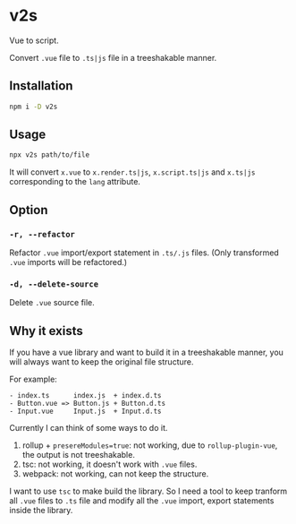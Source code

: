 # v2s

Vue to script.

Convert `.vue` file to `.ts|js` file in a treeshakable manner.

## Installation

```bash
npm i -D v2s
```

## Usage

```bash
npx v2s path/to/file
```

It will convert `x.vue` to `x.render.ts|js`, `x.script.ts|js` and `x.ts|js` corresponding to the `lang` attribute.

## Option

### `-r, --refactor`

Refactor `.vue` import/export statement in `.ts/.js` files. (Only transformed `.vue` imports will be refactored.)

### `-d, --delete-source`

Delete `.vue` source file.

## Why it exists

If you have a vue library and want to build it in a treeshakable manner, you will always want to keep the original file structure.

For example:

```
- index.ts      index.js  + index.d.ts
- Button.vue => Button.js + Button.d.ts
- Input.vue     Input.js  + Input.d.ts
```

Currently I can think of some ways to do it.

1. rollup + `presereModules=true`: not working, due to `rollup-plugin-vue`, the output is not treeshakable.
2. tsc: not working, it doesn't work with `.vue` files.
3. webpack: not working, can not keep the structure.

I want to use `tsc` to make build the library. So I need a tool to keep tranform all `.vue` files to `.ts` file and modify all the `.vue` import, export statements inside the library.
